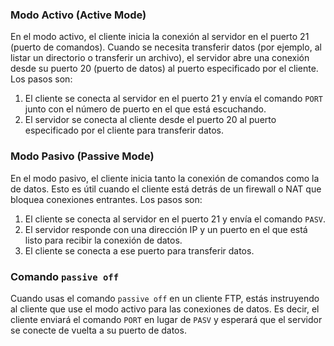 ### Modo Activo (Active Mode)

En el modo activo, el cliente inicia la conexión al servidor en el puerto 21 (puerto de comandos). Cuando se necesita transferir datos (por ejemplo, al listar un directorio o transferir un archivo), el servidor abre una conexión desde su puerto 20 (puerto de datos) al puerto especificado por el cliente. Los pasos son:

1. El cliente se conecta al servidor en el puerto 21 y envía el comando `PORT` junto con el número de puerto en el que está escuchando.
2. El servidor se conecta al cliente desde el puerto 20 al puerto especificado por el cliente para transferir datos.

### Modo Pasivo (Passive Mode)

En el modo pasivo, el cliente inicia tanto la conexión de comandos como la de datos. Esto es útil cuando el cliente está detrás de un firewall o NAT que bloquea conexiones entrantes. Los pasos son:

1. El cliente se conecta al servidor en el puerto 21 y envía el comando `PASV`.
2. El servidor responde con una dirección IP y un puerto en el que está listo para recibir la conexión de datos.
3. El cliente se conecta a ese puerto para transferir datos.

### Comando `passive off`

Cuando usas el comando `passive off` en un cliente FTP, estás instruyendo al cliente que use el modo activo para las conexiones de datos. Es decir, el cliente enviará el comando `PORT` en lugar de `PASV` y esperará que el servidor se conecte de vuelta a su puerto de datos.